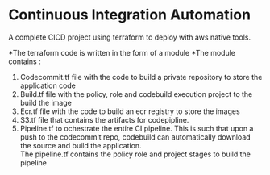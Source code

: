 # Continuous Integration Automation

A complete CICD project using terraform to deploy with aws native tools.

*The terraform code is written in the form of a module 
*The module contains :

1. Codecommit.tf file with the code to build a private repository to store the application code
2. Build.tf file with the policy, role and codebuild execution project to the build the image
3. Ecr.tf file with the code to build an ecr registry to store the images
4. S3.tf file that contains the artifacts for codepipline.
5. Pipeline.tf to ochestrate the entire CI pipeline. This is such that upon a push to the codecommit repo, codebuild can automatically download the source and build the application.  
The pipeline.tf contains the policy role and project stages to build the pipeline
